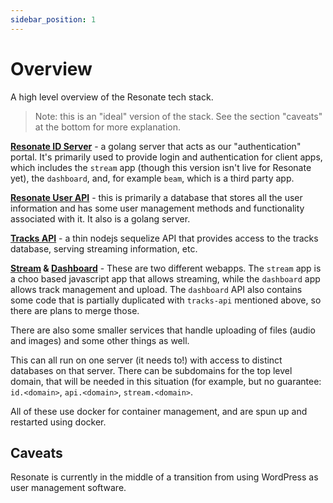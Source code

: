 ```yaml
---
sidebar_position: 1
---
```


# Overview

A high level overview of the Resonate tech stack.

> Note: this is an "ideal" version of the stack. See the section "caveats" at the bottom for more explanation.

**[Resonate ID Server](https://github.com/resonatecoop/id)** - a golang server that acts as our "authentication" portal. It's primarily used to provide login and authentication for client apps, which includes the `stream` app (though this version isn't live for Resonate yet), the `dashboard`, and, for example `beam`, which is a third party app.

**[Resonate User API](https://github.com/resonatecoop/user-api)** - this is primarily a database that stores all the user information and has some user management methods and functionality associated with it. It also is a golang server.

**[Tracks API](https://github.com/resonatecoop/tracks-api)** - a thin nodejs sequelize API that provides access to the tracks database, serving streaming information, etc.

**[Stream](https://github.com/resonatecoop/stream) & [Dashboard](https://github.com/resonatecoop/dashboard)** - These are two different webapps. The `stream` app is a choo based javascript app that allows streaming, while the `dashboard` app allows track management and upload. The `dashboard` API also contains some code that is partially duplicated with `tracks-api` mentioned above, so there are plans to merge those.

There are also some smaller services that handle uploading of files (audio and images) and some other things as well.

This can all run on one server (it needs to!) with access to distinct databases on that server. There can be subdomains for the top level domain, that will be needed in this situation (for example, but no guarantee: `id.<domain>`, `api.<domain>`, `stream.<domain>`.

All of these use docker for container management, and are spun up and restarted using docker.

## Caveats

Resonate is currently in the middle of a transition from using WordPress as user management software.

